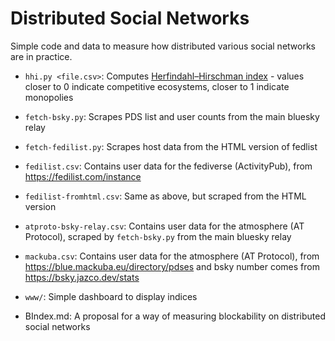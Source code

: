 # Distributed Social Networks

Simple code and data to measure how distributed various social networks are in practice.

* `hhi.py <file.csv>`: Computes [Herfindahl–Hirschman index](https://en.wikipedia.org/wiki/Herfindahl%E2%80%93Hirschman_index) - values closer to 0 indicate competitive ecosystems, closer to 1 indicate monopolies
* `fetch-bsky.py`: Scrapes PDS list and user counts from the main bluesky relay
* `fetch-fedilist.py`: Scrapes host data from the HTML version of fedlist
* `fedilist.csv`: Contains user data for the fediverse (ActivityPub), from https://fedilist.com/instance
* `fedilist-fromhtml.csv`: Same as above, but scraped from the HTML version
* `atproto-bsky-relay.csv`: Contains user data for the atmosphere (AT Protocol), scraped by `fetch-bsky.py` from the main bluesky relay
* `mackuba.csv`: Contains user data for the atmosphere (AT Protocol), from https://blue.mackuba.eu/directory/pdses and bsky number comes from https://bsky.jazco.dev/stats
* `www/`: Simple dashboard to display indices

* BIndex.md: A proposal for a way of measuring blockability on distributed social networks
